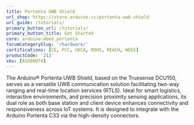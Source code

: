 ```yaml
---
title: Portenta UWB Shield
url_shop: https://store.arduino.cc/portenta-uwb-shield
url_guide: /tutorials/
primary_button_url: /tutorials/
primary_button_title: Get Started
core: arduino:mbed_portenta
forumCategorySlug: '/hardware/'
certifications: [CE, FCC, UKCA, ROHS, REACH, WEEE]
productCode: '213'
sku: [ASX00074]
---
```


The Arduino® Portenta UWB Shield, based on the Truesense DCU150, serves as a versatile UWB communication solution facilitating two-way ranging and real-time location services (RTLS). Ideal for smart logistics, interactive environments, and precision proximity sensing applications, its dual role as both base station and client device enhances connectivity and responsiveness across IoT systems. It is designed to integrate with the Arduino Portenta C33 via the high-density connectors.